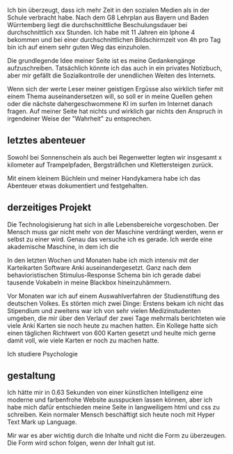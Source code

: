 

Ich bin überzeugt, dass ich mehr Zeit in den sozialen Medien als in der Schule verbracht habe. 
Nach dem G8 Lehrplan aus Bayern und Baden Würrtemberg liegt die durchschnittliche Beschulungsdauer bei durchschnittlich xxx Stunden. 
Ich habe mit 11 Jahren ein Iphone 4 bekommen und bei einer durchschnittlichen Bildschirmzeit von 4h pro Tag bin ich auf einem sehr guten Weg das einzuholen. 


Die grundlegende Idee meiner Seite ist es meine Gedankengänge aufzuschreiben. Tatsächlich könnte ich das auch in ein privates Notizbuch, aber mir gefällt die Sozialkontrolle der unendlichen Weiten des Internets. 

Wenn sich der werte Leser meiner geistigen Ergüsse also wirklich tiefer mit einem Thema auseinandersetzen will, so soll er in meine Quellen gehen oder die nächste dahergeschwommene KI im surfen im Internet danach fragen. 
Auf meiner Seite hat nichts und wirklich gar nichts den Anspruch in irgendeiner Weise der "Wahrheit" zu entsprechen. 





## letztes abenteuer

Sowohl bei Sonnenschein als auch bei Regenwetter legten wir insgesamt x kilometer auf Trampelpfaden, Bergsträßchen und Klettersteigen zurück. 

Mit einem kleinem Büchlein und meiner Handykamera habe ich das Abenteuer etwas dokumentiert und festgehalten. 


## derzeitiges Projekt
Die Technologisierung hat sich in alle Lebensbereiche vorgeschoben. Der Mensch muss gar nicht mehr von der Maschine verdrängt werden, wenn er selbst zu einer wird. Genau das versuche ich es gerade. Ich werde eine akademische Maschine, in dem ich die 

In den letzten Wochen und Monaten habe ich mich intensiv mit der Karteikarten Software Anki auseinandergesetzt. Ganz nach dem behavioristischen Stimulus-Response Schema bin ich gerade dabei tausende Vokabeln in meine Blackbox hineinzuhämmern. 


Vor Monaten war ich auf einem Auswahlverfahren der Studienstiftung des deutschen Volkes. Es störten mich zwei Dinge: Erstens bekam ich nicht das Stipendium und zweitens war ich von sehr vielen Medizinstudenten umgeben, die mir über den Verlauf der zwei Tage mehrmals berichteten wie viele Anki Karten sie noch heute zu machen hatten. 
Ein Kollege hatte sich einen täglichen Richtwert von 600 Karten gesetzt und heulte mich gerne damit voll, wie viele Karten er noch zu machen hatte. 

Ich studiere Psychologie










## gestaltung
Ich hätte mir in 0.63 Sekunden von einer künstlichen Intelligenz eine moderne und farbenfrohe Website ausspucken lassen können, aber ich habe mich dafür entschieden meine Seite in langweiligem html und css zu schreiben. Kein normaler Mensch beschäftigt sich heute noch mit Hyper Text Mark up Language. 

Mir war es aber wichtig durch die Inhalte und nicht die Form zu überzeugen. 
Die Form wird schon folgen, wenn der Inhalt gut ist.